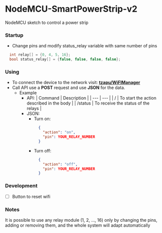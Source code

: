 # NodeMCU-SmartPowerStrip-v2
NodeMCU sketch to control a power strip

### Startup
- Change pins and modify status_relay variable with same number of pins
```cpp
  int relay[] = {0, 4, 5, 16};
  bool status_relay[] = {false, false, false, false};
```

### Using

- To connect the device to the network visit: __[tzapu/WiFIManager](https://github.com/tzapu/WiFiManager)__
- Call API use a __POST__ request and use __JSON__ for the data.
  - Example
    - API:
        | Command | Description |
        | --- | --- |
        | / | To start the action described in the body |
        | /status | To receive the status of the relays |
    - JSON:
      - Turn on:
        ```json
          {
            "action": "on",
            "pin": YOUR_RELAY_NUMBER
          }
        ```
      - Turn off:
        ```json
          {
            "action": "off",
            "pin": YOUR_RELAY_NUMBER
          }
        ```

### Development
- [ ] Button to reset wifi

### Notes
It is possible to use any relay module (1, 2, ..., 16) only by changing the pins, adding or removing them, and the whole system will adapt automatically

